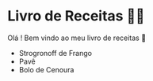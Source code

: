 # Livro de Receitas :man_cook:

Olá ! Bem vindo ao meu livro de receitas :wave:

- Strogronoff de Frango 
- Pavê
- Bolo de Cenoura
